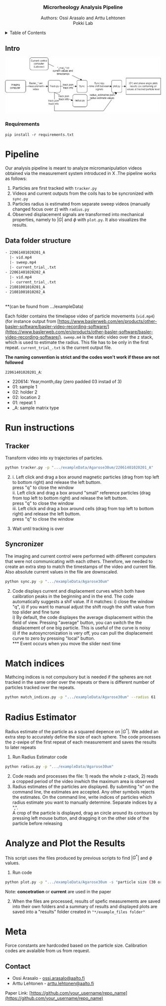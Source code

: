 <div id="top"></div>




<!-- PROJECT LOGO -->
<br />
<div align="center">

  <h3 align="center">Microrheology Analysis Pipeline</h3>

  <p align="center">
    Authors: Ossi Arasalo and Arttu Lehtonen
    <br />
    Pokki Lab
    <br />
  </p>
</div>



<!-- TABLE OF CONTENTS -->
<details>
  <summary>Table of Contents</summary>
  <ol>
    <li><a href="#intro">Intro</a> </li>
    <li><a href="#tracker">Tracker</a></li>
    <li><a href="#sync">Syncronizer</a></li>
    <li><a href="#radius">Radius Estimator</a></li>
    <li><a href="#fit">Fit and Visualize</a></li>
  </ol>
</details>

<!-- ABOUT THE PROJECT -->
## Intro

![Summary of the analysis process](Figure/analyze_flow.png)
 

### Requirements

```
pip install -r requirements.txt
```


# Pipeline

Our analysis pipeline is meant to analyze micromanipulation videos obtained via the measurement system introduced in X .The pipeline works as follows:

1. Particles are first tracked with ```tracker.py```
2. Videos and current outputs from the coils has to be syncronized with ```sync.py```
3. Particles radius is estimated from separate sweep videos (manually changed focus over z) with ```radius.py```
4. Observed displacement signals are transformed into mechanical properties, namely to $|G|$ and $\phi$ with ```plot.py```. It also visualizes the results.

## Data folder structure 

```
- 22061401020201_A
  |- vid.mp4
  |- sweep.mp4
  |- current_trial_.txt
- 22061401020202_A
  |- vid.mp4
  |- current_trial_.txt
- 21081001010201_A
- 21081001010202_A
```

<br> **(can be found from .../exampleData) <br>

Each folder contains the timelapse video of particle movements (```vid.mp4```) (for instance output from [https://www.baslerweb.com/en/products/other-basler-software/basler-video-recording-software/](https://www.baslerweb.com/en/products/other-basler-software/basler-video-recording-software/). ```sweep.m4``` is the static video over the z stack, which is used to estimate the radius. This file has to be only in the first repeat. ```current_trial_.txt``` is the current output file.

**The naming convention is strict and the codes won't work if these are not followed**

```22061401020201_A```: 
* 220614: Year,month,day (zero padded 03 instad of 3)
* 01: sample 1
* 02: holder 2
* 02: location 2
* 01: repeat 1
* _A: sample matrix type

# Run instructions

## Tracker

Transform video into xy trajectories of particles.

```sh
python tracker.py -p ".../exampleData/Agarose30um/22061401020201_A"
```

2. i. Left click and drag a box around magnetic particles (drag from top left to bottom right) and release the left buttom. <br> press "q" to close the window <br>
 ii. Left click and drag a box around "small" reference particles (drag from top left to bottom right) and release the left buttom. <br> press "q" to close the window <br> iii. Left click and drag a box around cells (drag from top left to bottom right) and release the left buttom. <br> press "q" to close the window

3. Wait until tracking is over

## Syncronizer

The imaging and current control were performed with different computers that were not communicating with each others. Therefore, we needed to create an extra step to match the timestamps of the video and current file. Also absolute current values in the file are downscaled.

```sh
python sync.py -p ".../exampleData/Agarose30um"
```

2. Code displays current and displacement curves which both have calibration peaks in the beginning and in the end. The code automatically suggests a shif value. If it matches: i) close the window "q", ii) if you want to manual adjust the shift rough the shift value from top slider and fine tune <br>
   i) By default, the code displayes the average displacement within the field of view. Pressing "average" button, you can switch the the displacement of one big particle. This is useful of the curve is noisy<br>
   ii) if the autosyncronization is very off, you can pull the displacement curve to zero by pressing "local" button.<br>
  *** Event occurs when you move the slider next time<br>

# Match indices

Mathcing indices is not compulsory but is needed if the spheres are not tracked in the same order over the repeats or there is different number of particles tracked over the repeats.

```sh
python match_indices.py -p ".../exampleData/Agarose30um" --radius 61
```

# Radius Estimator

Radius estimate of the particle as a squared depence on |$G^*$|. We added an extra step to accurately define the size of each sphere. The code processes the z-swipe of the first repeat of each measurement and saves the results to later repeats

1. Run Radius Estimator code 
  ```sh
  python radius.py -p ".../exampleData/Agarose30um"
  ```
2. Code reads and processes the file: 1) reads the whole z-stack, 2) reads a cropped period of the video inwhich the maximum area is observed
3. Radius estimates of the particles are displayed. By submiting "n" on the command line, the estimates are accepted. Any other symbols rejects the estimates. On the command line, write indices of particles which radius estimate you want to manually determine. Separate indices by a ",". <br>
A crop of the particle is displayed, drag an circle around its contours by pressing left mouse button, and dragging it on the other side of the particle before releasing

# Analyze and Plot the Results

This script uses the files produced by previous scripts to find |$G^*$| and $\phi$ values. 

1. Run code 
  ```sh
  python plot.py -p ".../exampleData/Agarose30um -s "particle size (30 or 100 )" -l "x label of the plots (day/concetration/current/sample/holder/location)"
  ```
Note: **concetration** or **current** are used in the paper

2. When the files are processed, results of spefic measurements are saved into their own folders and a summary of results and displayed plots are saved into a "results" folder created in ``` "*/example_files folder" ``` 


# Meta 

Force constants are hardcoded based on the particle size. Calibration codes are avalaible from us from request.

<!-- CONTACT -->
## Contact

- Ossi Arasalo  - ossi.arasalo@aalto.fi
- Arttu Lehtonen  - arttu.lehtonen@aalto.fi

Paper Link: [https://github.com/your_username/repo_name](https://github.com/your_username/repo_name)

